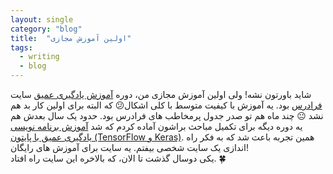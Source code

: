 ```yaml
---
layout: single
category: "blog"
title:  "اولین آموزش مجازی"
tags:
  - writing
  - blog
---
```


شاید باورتون نشه! ولی اولین آموزش مجازی من، دوره [آموزش یادگیری عمیق](https://faradars.org/courses/fvml9511-deep-learning) سایت [فرادرس](https://faradars.org/) بود. 
یه آموزش با کیفیت متوسط با کلی اشکال:confused: که البته برای اولین کار بد هم نشد :neutral_face: 
چند ماه هم تو صدر جدول پرمخاطب های فرادرس بود. 
حدود یک سال بعدش هم یه دوره دیگه برای تکمیل مباحث براشون آماده کردم که شد [آموزش برنامه نویسی یادگیری عمیق با پایتون (TensorFlow و Keras)](https://faradars.org/courses/fvml96071-deep-learning-programming-using-python).
همین تجربه باعث شد که به فکر راه اندازی یک سایت شخصی بیفتم. یه سایت برای آموزش های رایگان!  
یکی دوسال گذشت تا الان، که بالاخره این سایت راه افتاد. :four_leaf_clover:
